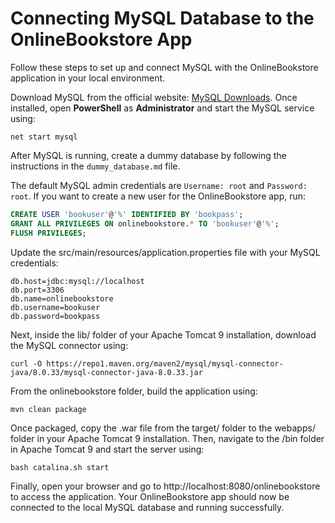 # Connecting MySQL Database to the OnlineBookstore App

Follow these steps to set up and connect MySQL with the OnlineBookstore application in your local environment.

Download MySQL from the official website: [MySQL Downloads](https://dev.mysql.com/downloads/mysql/). Once installed, open **PowerShell** as **Administrator** and start the MySQL service using:
```
net start mysql
```

After MySQL is running, create a dummy database by following the instructions in the `dummy_database.md` file.

The default MySQL admin credentials are `Username: root` and `Password: root`. If you want to create a new user for the OnlineBookstore app, run:
```sql
CREATE USER 'bookuser'@'%' IDENTIFIED BY 'bookpass';
GRANT ALL PRIVILEGES ON onlinebookstore.* TO 'bookuser'@'%';
FLUSH PRIVILEGES;
```

Update the src/main/resources/application.properties file with your MySQL credentials:

```db.driver=com.mysql.cj.jdbc.Driver
db.host=jdbc:mysql://localhost
db.port=3306
db.name=onlinebookstore
db.username=bookuser
db.password=bookpass
```

Next, inside the lib/ folder of your Apache Tomcat 9 installation, download the MySQL connector using:
```
curl -O https://repo1.maven.org/maven2/mysql/mysql-connector-java/8.0.33/mysql-connector-java-8.0.33.jar
```

From the onlinebookstore folder, build the application using:
```
mvn clean package
```

Once packaged, copy the .war file from the target/ folder to the webapps/ folder in your Apache Tomcat 9 installation. Then, navigate to the /bin folder in Apache Tomcat 9 and start the server using:
```
bash catalina.sh start
```

Finally, open your browser and go to http://localhost:8080/onlinebookstore to access the application. Your OnlineBookstore app should now be connected to the local MySQL database and running successfully.

